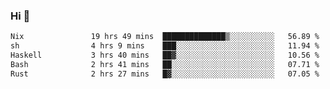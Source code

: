 ### Hi 👋

<!--START_SECTION:waka-->

```txt
Nix               19 hrs 49 mins  ██████████████▒░░░░░░░░░░   56.89 %
sh                4 hrs 9 mins    ███░░░░░░░░░░░░░░░░░░░░░░   11.94 %
Haskell           3 hrs 40 mins   ██▓░░░░░░░░░░░░░░░░░░░░░░   10.56 %
Bash              2 hrs 41 mins   ██░░░░░░░░░░░░░░░░░░░░░░░   07.71 %
Rust              2 hrs 27 mins   █▓░░░░░░░░░░░░░░░░░░░░░░░   07.05 %
```

<!--END_SECTION:waka-->
